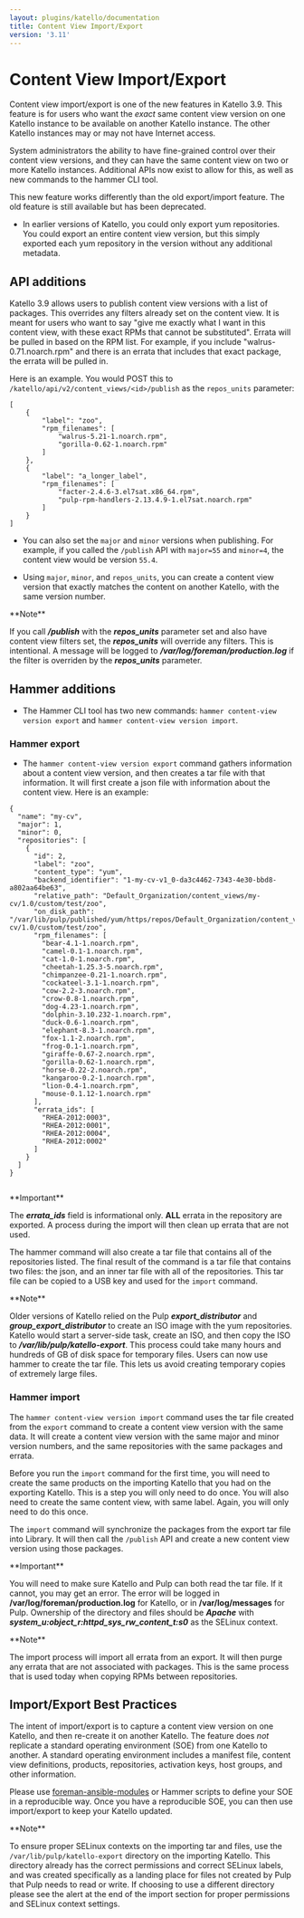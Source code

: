 ```yaml
---
layout: plugins/katello/documentation
title: Content View Import/Export
version: '3.11'
---
```


# Content View Import/Export

Content view import/export is one of the new features in Katello 3.9. This feature is for users who want the *exact* same content view version on one Katello instance to be available on another Katello instance. The other Katello instances may or may not have Internet access.

System administrators the ability to have fine-grained control over their content view versions, and they can have the same content view on two or more Katello instances. Additional APIs now exist to allow for this, as well as new commands to the hammer CLI tool.

This new feature works differently than the old export/import feature. The old feature is still available but has been deprecated.

  * In earlier versions of Katello, you could only export yum repositories. You could export an entire content view version, but this simply exported each yum repository in the version without any additional metadata.

## API additions

Katello 3.9 allows users to publish content view versions with a list of packages. This overrides any filters already set on the content view. It is meant for users who want to say "give me exactly what I want in this content view, with these exact RPMs that cannot be substituted". Errata will be pulled in based on the RPM list. For example, if you include "walrus-0.71.noarch.rpm" and there is an errata that includes that exact package, the errata will be pulled in.

Here is an example. You would POST this to `/katello/api/v2/content_views/<id>/publish` as the `repos_units` parameter:

```jsonld=
[
    {
        "label": "zoo",
        "rpm_filenames": [
            "walrus-5.21-1.noarch.rpm",
            "gorilla-0.62-1.noarch.rpm"
        ]
    },
    {
        "label": "a_longer_label",
        "rpm_filenames": [
            "facter-2.4.6-3.el7sat.x86_64.rpm",
            "pulp-rpm-handlers-2.13.4.9-1.el7sat.noarch.rpm"
        ]
    }
]
```

* You can also set the `major` and `minor` versions when publishing. For example, if you called the `/publish` API with `major=55` and `minor=4`, the content view would be version `55.4`.

* Using `major`, `minor`, and `repos_units`, you can create a content view version that exactly matches the content on another Katello, with the same version number.

<div class="alert alert-info" markdown="1">
**Note**

If you call **_/publish_** with the **_repos_units_** parameter set and also have content view filters set, the **_repos_units_** will override any filters. This is intentional. A message will be logged to **_/var/log/foreman/production.log_** if the filter is overriden by the **_repos_units_** parameter.
</div>

## Hammer additions

* The Hammer CLI tool has two new commands: `hammer content-view version export` and `hammer content-view version import`.

### Hammer export

* The `hammer content-view version export` command gathers information about a content view version, and then creates a tar file with that information. It will first create a json file with information about the content view. Here is an example:

```jsonld=
{
  "name": "my-cv",
  "major": 1,
  "minor": 0,
  "repositories": [
    {
      "id": 2,
      "label": "zoo",
      "content_type": "yum",
      "backend_identifier": "1-my-cv-v1_0-da3c4462-7343-4e30-bbd8-a802aa64be63",
      "relative_path": "Default_Organization/content_views/my-cv/1.0/custom/test/zoo",
      "on_disk_path": "/var/lib/pulp/published/yum/https/repos/Default_Organization/content_views/my-cv/1.0/custom/test/zoo",
      "rpm_filenames": [
        "bear-4.1-1.noarch.rpm",
        "camel-0.1-1.noarch.rpm",
        "cat-1.0-1.noarch.rpm",
        "cheetah-1.25.3-5.noarch.rpm",
        "chimpanzee-0.21-1.noarch.rpm",
        "cockateel-3.1-1.noarch.rpm",
        "cow-2.2-3.noarch.rpm",
        "crow-0.8-1.noarch.rpm",
        "dog-4.23-1.noarch.rpm",
        "dolphin-3.10.232-1.noarch.rpm",
        "duck-0.6-1.noarch.rpm",
        "elephant-8.3-1.noarch.rpm",
        "fox-1.1-2.noarch.rpm",
        "frog-0.1-1.noarch.rpm",
        "giraffe-0.67-2.noarch.rpm",
        "gorilla-0.62-1.noarch.rpm",
        "horse-0.22-2.noarch.rpm",
        "kangaroo-0.2-1.noarch.rpm",
        "lion-0.4-1.noarch.rpm",
        "mouse-0.1.12-1.noarch.rpm"
      ],
      "errata_ids": [
        "RHEA-2012:0003",
        "RHEA-2012:0001",
        "RHEA-2012:0004",
        "RHEA-2012:0002"
      ]
    }
  ]
}


```
<div class="alert alert-danger" markdown="1">
**Important**

The **_errata_ids_** field is informational only. **ALL** errata in the repository are exported. A process during the import will then clean up errata that are not used.
</div>

The hammer command will also create a tar file that contains all of the repositories listed. The final result of the command is a tar file that contains two files: the json, and an inner tar file with all of the repositories. This tar file can be copied to a USB key and used for the `import` command.

<div class="alert alert-info" markdown="1">
**Note**

Older versions of Katello relied on the Pulp **_export_distributor_** and **_group_export_distributor_** to create an ISO image with the yum repositories. Katello would start a server-side task, create an ISO, and then copy the ISO to **_/var/lib/pulp/katello-export_**. This process could take many hours and hundreds of GB of disk space for temporary files. Users can now use hammer to create the tar file. This lets us avoid creating temporary copies of extremely large files.
</div>

### Hammer import

The `hammer content-view version import` command uses the tar file created from the `export` command to create a content view version with the same data. It will create a content view version with the same major and minor version numbers, and the same repositories with the same packages and errata.

Before you run the `import` command for the first time, you will need to create the same products on the importing Katello that you had on the exporting Katello. This is a step you will only need to do once. You will also need to create the same content view, with same label. Again, you will only need to do this once.

The `import` command will synchronize the packages from the export tar file into Library. It will then call the `/publish` API and create a new content view version using those packages.

<div class="alert alert-danger" markdown="1">
**Important**

You will need to make sure Katello and Pulp can both read the tar file. If it cannot, you may get an error. The error will be logged in **/var/log/foreman/production.log** for Katello, or in **/var/log/messages** for Pulp. Ownership of the directory and files should be **_Apache_** with **_system_u:object_r:httpd_sys_rw_content_t:s0_** as the SELinux context.
</div>

<div class="alert alert-info" markdown="1">
**Note**

The import process will import all errata from an export. It will then purge any errata that are not associated with packages. This is the same process that is used today when copying RPMs between repositories.
</div>

## Import/Export Best Practices

The intent of import/export is to capture a content view version on one Katello, and then re-create it on another Katello. The feature does *not* replicate a standard operating environment (SOE) from one Katello to another. A standard operating environment includes a manifest file, content view definitions, products, repositories, activation keys, host groups, and other information.

Please use [foreman-ansible-modules](https://github.com/theforeman/foreman-ansible-modules) or Hammer scripts to define your SOE in a reproducible way. Once you have a reproducible SOE, you can then use import/export to keep your Katello updated.

<div class="alert alert-info" markdown="1">
**Note**

To ensure proper SELinux contexts on the importing tar and files, use the `/var/lib/pulp/katello-export` directory on the importing Katello. This directory already has the correct permissions and correct SELinux labels, and was created specifically as a landing place for files not created by Pulp that Pulp needs to read or write. If choosing to use a different directory please see the alert at the end of the import section for proper permissions and SELinux context settings.
</div>